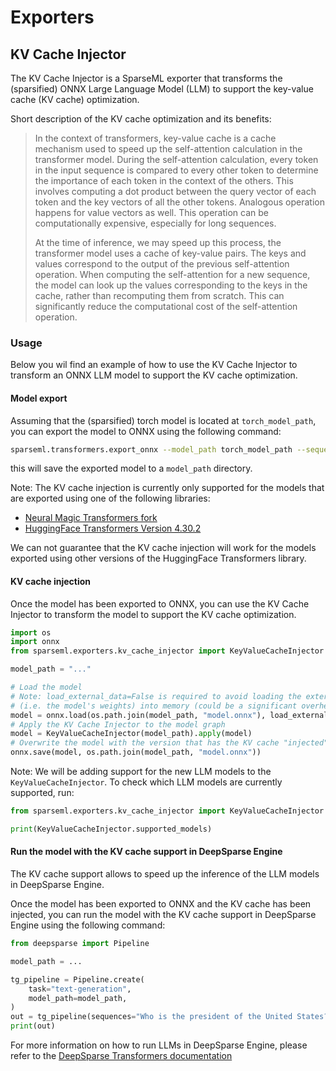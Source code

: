 # Exporters

## KV Cache Injector

The KV Cache Injector is a SparseML exporter that transforms the (sparsified)  ONNX Large Language Model (LLM) to support the key-value cache (KV cache) optimization.

Short description of the KV cache optimization and its benefits:

> In the context of transformers, key-value cache is a cache mechanism used to speed up the self-attention calculation in the transformer model.
> During the self-attention calculation, every token in the input sequence is compared to every other token to determine the importance of each token in the context of the others.
> This involves computing a dot product between the query vector of each token and the key vectors of all the other tokens. Analogous operation happens for value vectors as well. This operation can be computationally expensive, especially for long sequences.
>
> At the time of inference, we may speed up this process, the transformer model uses a cache of key-value pairs. The keys and values correspond to the output of the previous self-attention operation.
>When computing the self-attention for a new sequence, the model can look up the values corresponding to the keys in the cache, rather than recomputing them from scratch.
>This can significantly reduce the computational cost of the self-attention operation.

### Usage
Below you wil find an example of how to use the KV Cache Injector to transform an ONNX LLM model to support the KV cache optimization.

#### Model export
Assuming that the (sparsified) torch model is located at `torch_model_path`, you can export the model to ONNX using the following command:
```bash
sparseml.transformers.export_onnx --model_path torch_model_path --sequence_length 128 --task text-generation
```
this will save the exported model to a `model_path` directory.

Note: The KV cache injection is currently only supported for the models that are exported using one of the following libraries:
- [Neural Magic Transformers fork](https://github.com/neuralmagic/transformers) 
- [HuggingFace Transformers Version 4.30.2](https://pypi.org/project/transformers/4.30.2/)

We can not guarantee that the KV cache injection will work for the models exported using other versions of the HuggingFace Transformers library.

#### KV cache injection
Once the model has been exported to ONNX, you can use the KV Cache Injector to transform the model to support the KV cache optimization.

```python
import os
import onnx
from sparseml.exporters.kv_cache_injector import KeyValueCacheInjector

model_path = "..."

# Load the model
# Note: load_external_data=False is required to avoid loading the external data
# (i.e. the model's weights) into memory (could be a significant overhead for large models)
model = onnx.load(os.path.join(model_path, "model.onnx"), load_external_data=False)
# Apply the KV Cache Injector to the model graph
model = KeyValueCacheInjector(model_path).apply(model) 
# Overwrite the model with the version that has the KV cache "injected"
onnx.save(model, os.path.join(model_path, "model.onnx"))
```
Note: We will be adding support for the new LLM models to the `KeyValueCacheInjector`.
To check which LLM models are currently supported, run:

```python
from sparseml.exporters.kv_cache_injector import KeyValueCacheInjector

print(KeyValueCacheInjector.supported_models)
```

#### Run the model with the KV cache support in DeepSparse Engine
The KV cache support allows to speed up the inference of the LLM models in DeepSparse Engine. 

Once the model has been exported to ONNX and the KV cache has been injected, you can run the model with the KV cache support in DeepSparse Engine using the following command:

```python
from deepsparse import Pipeline

model_path = ...

tg_pipeline = Pipeline.create(
    task="text-generation",
    model_path=model_path,
)
out = tg_pipeline(sequences="Who is the president of the United States?")
print(out)
```

For more information on how to run LLMs in DeepSparse Engine, please refer to the [DeepSparse Transformers documentation](...)


